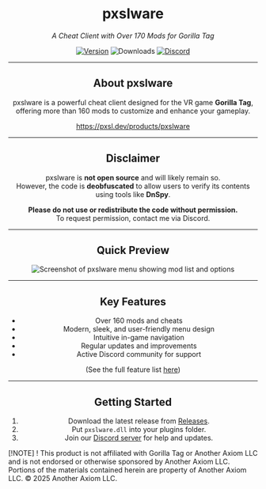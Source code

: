 <div align="center">

# pxslware

*A Cheat Client with Over 170 Mods for Gorilla Tag*

[![Version](https://img.shields.io/github/v/release/PxslGames/pxslware?display_name=release&style=for-the-badge&label=Version&color=%238400ff)](https://github.com/PxslGames/pxslware/releases)
![Downloads](https://img.shields.io/github/downloads/PxslGames/pxslware/total?style=for-the-badge&color=%238400ff&cacheBust=1)
[![Discord](https://img.shields.io/discord/1358840188469772581?style=for-the-badge&color=%238400ff)](https://discord.gg/9QDjPsE7bQ)

---

## About pxslware

pxslware is a powerful cheat client designed for the VR game **Gorilla Tag**, offering more than 160 mods to customize and enhance your gameplay.

https://pxsl.dev/products/pxslware

---

## Disclaimer

pxslware is **not open source** and will likely remain so.  
However, the code is **deobfuscated** to allow users to verify its contents using tools like **DnSpy**.  

**Please do not use or redistribute the code without permission.**  
To request permission, contact me via Discord.

---

## Quick Preview

![Screenshot of pxslware menu showing mod list and options](https://github.com/user-attachments/assets/3831334a-3a46-49d3-bf7d-87e1f4c1ac08)

---

## Key Features

- Over 160 mods and cheats  
- Modern, sleek, and user-friendly menu design  
- Intuitive in-game navigation  
- Regular updates and improvements  
- Active Discord community for support

(See the full feature list [here](https://github.com/PxslGames/pxslware/blob/main/FEATURES.md))

---

## Getting Started

1. Download the latest release from [Releases](https://github.com/PxslGames/pxslware/releases/latest/download/pxslware.dll).
2. Put `pxslware.dll` into your plugins folder.
3. Join our [Discord server](https://discord.gg/9QDjPsE7bQ) for help and updates.

</div>

[!NOTE]
! This product is not affiliated with Gorilla Tag or Another Axiom LLC and is not endorsed or otherwise sponsored by Another Axiom LLC. Portions of the materials contained herein are property of Another Axiom LLC. © 2025 Another Axiom LLC.<br>

